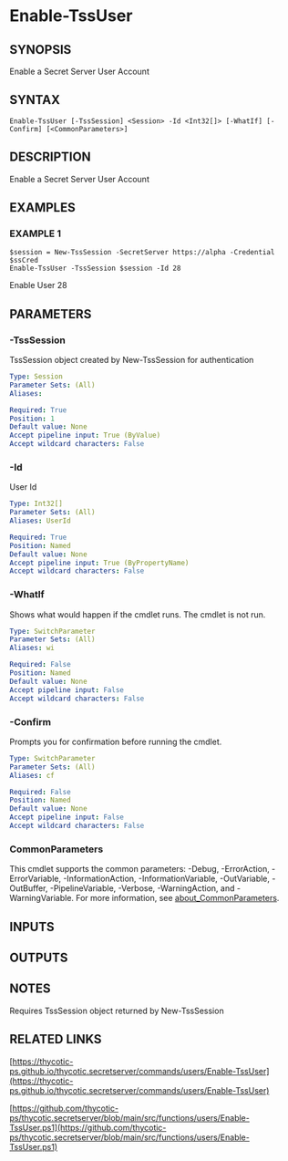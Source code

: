 # Enable-TssUser

## SYNOPSIS
Enable a Secret Server User Account

## SYNTAX

```
Enable-TssUser [-TssSession] <Session> -Id <Int32[]> [-WhatIf] [-Confirm] [<CommonParameters>]
```

## DESCRIPTION
Enable a Secret Server User Account

## EXAMPLES

### EXAMPLE 1
```
$session = New-TssSession -SecretServer https://alpha -Credential $ssCred
Enable-TssUser -TssSession $session -Id 28
```

Enable User 28

## PARAMETERS

### -TssSession
TssSession object created by New-TssSession for authentication

```yaml
Type: Session
Parameter Sets: (All)
Aliases:

Required: True
Position: 1
Default value: None
Accept pipeline input: True (ByValue)
Accept wildcard characters: False
```

### -Id
User Id

```yaml
Type: Int32[]
Parameter Sets: (All)
Aliases: UserId

Required: True
Position: Named
Default value: None
Accept pipeline input: True (ByPropertyName)
Accept wildcard characters: False
```

### -WhatIf
Shows what would happen if the cmdlet runs.
The cmdlet is not run.

```yaml
Type: SwitchParameter
Parameter Sets: (All)
Aliases: wi

Required: False
Position: Named
Default value: None
Accept pipeline input: False
Accept wildcard characters: False
```

### -Confirm
Prompts you for confirmation before running the cmdlet.

```yaml
Type: SwitchParameter
Parameter Sets: (All)
Aliases: cf

Required: False
Position: Named
Default value: None
Accept pipeline input: False
Accept wildcard characters: False
```

### CommonParameters
This cmdlet supports the common parameters: -Debug, -ErrorAction, -ErrorVariable, -InformationAction, -InformationVariable, -OutVariable, -OutBuffer, -PipelineVariable, -Verbose, -WarningAction, and -WarningVariable. For more information, see [about_CommonParameters](http://go.microsoft.com/fwlink/?LinkID=113216).

## INPUTS

## OUTPUTS

## NOTES
Requires TssSession object returned by New-TssSession

## RELATED LINKS

[https://thycotic-ps.github.io/thycotic.secretserver/commands/users/Enable-TssUser](https://thycotic-ps.github.io/thycotic.secretserver/commands/users/Enable-TssUser)

[https://github.com/thycotic-ps/thycotic.secretserver/blob/main/src/functions/users/Enable-TssUser.ps1](https://github.com/thycotic-ps/thycotic.secretserver/blob/main/src/functions/users/Enable-TssUser.ps1)

